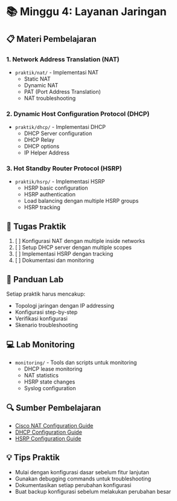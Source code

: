 # 📚 Minggu 4: Layanan Jaringan

## 📋 Materi Pembelajaran

### 1. Network Address Translation (NAT)
- `praktik/nat/` - Implementasi NAT
  - Static NAT
  - Dynamic NAT
  - PAT (Port Address Translation)
  - NAT troubleshooting

### 2. Dynamic Host Configuration Protocol (DHCP)
- `praktik/dhcp/` - Implementasi DHCP
  - DHCP Server configuration
  - DHCP Relay
  - DHCP options
  - IP Helper Address

### 3. Hot Standby Router Protocol (HSRP)
- `praktik/hsrp/` - Implementasi HSRP
  - HSRP basic configuration
  - HSRP authentication
  - Load balancing dengan multiple HSRP groups
  - HSRP tracking

## 🎯 Tugas Praktik
1. [ ] Konfigurasi NAT dengan multiple inside networks
2. [ ] Setup DHCP server dengan multiple scopes
3. [ ] Implementasi HSRP dengan tracking
4. [ ] Dokumentasi dan monitoring

## 📝 Panduan Lab
Setiap praktik harus mencakup:
- Topologi jaringan dengan IP addressing
- Konfigurasi step-by-step
- Verifikasi konfigurasi
- Skenario troubleshooting

## 💻 Lab Monitoring
- `monitoring/` - Tools dan scripts untuk monitoring
  - DHCP lease monitoring
  - NAT statistics
  - HSRP state changes
  - Syslog configuration

## 🔍 Sumber Pembelajaran
- [Cisco NAT Configuration Guide](https://www.cisco.com/c/en/us/support/docs/ip/network-address-translation-nat/13772-12.html)
- [DHCP Configuration Guide](https://www.cisco.com/c/en/us/td/docs/ios-xml/ios/ipaddr_dhcp/configuration/15-mt/dhcp-15-mt-book.html)
- [HSRP Configuration Guide](https://www.cisco.com/c/en/us/support/docs/ip/hot-standby-router-protocol-hsrp/9234-hsrpguidetoc.html)

## 💡 Tips Praktik
- Mulai dengan konfigurasi dasar sebelum fitur lanjutan
- Gunakan debugging commands untuk troubleshooting
- Dokumentasikan setiap perubahan konfigurasi
- Buat backup konfigurasi sebelum melakukan perubahan besar